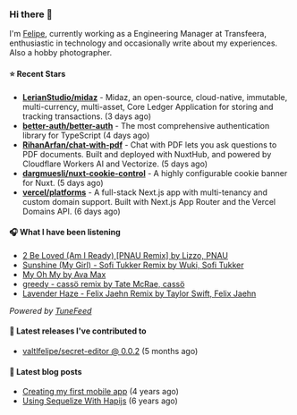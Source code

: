 ### Hi there 👋

I'm [Felipe](https://felipevm.com), currently working as a Engineering Manager at Transfeera, enthusiastic in technology and occasionally write about my experiences. Also a hobby photographer.

#### ⭐ Recent Stars
- **[LerianStudio/midaz](https://github.com/LerianStudio/midaz)** - Midaz, an open-source, cloud-native, immutable, multi-currency, multi-asset, Core Ledger Application for storing and tracking transactions.  (3 days ago)
- **[better-auth/better-auth](https://github.com/better-auth/better-auth)** - The most comprehensive authentication library for TypeScript (4 days ago)
- **[RihanArfan/chat-with-pdf](https://github.com/RihanArfan/chat-with-pdf)** - Chat with PDF lets you ask questions to PDF documents. Built and deployed with NuxtHub, and powered by Cloudflare Workers AI and Vectorize. (5 days ago)
- **[dargmuesli/nuxt-cookie-control](https://github.com/dargmuesli/nuxt-cookie-control)** - A highly configurable cookie banner for Nuxt. (5 days ago)
- **[vercel/platforms](https://github.com/vercel/platforms)** - A full-stack Next.js app with multi-tenancy and custom domain support. Built with Next.js App Router and the Vercel Domains API. (6 days ago)

#### 🎧 What I have been listening
- [2 Be Loved (Am I Ready) [PNAU Remix] by Lizzo, PNAU](https://open.spotify.com/track/3rJvr6YpIZTsx32nSDJ26Q)
- [Sunshine (My Girl) - Sofi Tukker Remix by Wuki, Sofi Tukker](https://open.spotify.com/track/5cdauxzCnViQEruce9myFV)
- [My Oh My by Ava Max](https://open.spotify.com/track/377uEWjxVKksQDlwDqaIfx)
- [greedy - cassö remix by Tate McRae, cassö](https://open.spotify.com/track/4MhxagNeAqtTdy9ht8tQo5)
- [Lavender Haze - Felix Jaehn Remix by Taylor Swift, Felix Jaehn](https://open.spotify.com/track/2M4tVhRXucLE9M3STv21Yi)

_Powered by [TuneFeed](https://tunefeed.app?ref=valtlfelipe-gh-profile)_ 

#### 🚀 Latest releases I've contributed to


- [valtlfelipe/secret-editor @ 0.0.2](https://github.com/valtlfelipe/secret-editor/releases/tag/0.0.2) (5 months ago)

#### 📄 Latest blog posts
- [Creating my first mobile app](https://felipevm.com/posts/creating-my-first-mobile-app/) (4 years ago)
- [Using Sequelize With Hapijs](https://felipevm.com/posts/using-sequelize-with-hapijs/) (6 years ago)
